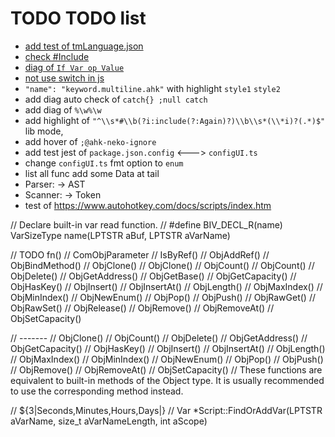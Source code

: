 # TODO TODO list

- [add test of tmLanguage.json](https://github.com/Microsoft/TypeScript-TmLanguage)
- [check #Include](https://www.autohotkey.com/docs/Functions.htm#lib)
- [diag of `If Var op Value`](https://www.autohotkey.com/docs/Language.htm#if-statement)
- [not use switch in js](https://github.com/microsoft/TypeScript/pull/50225)
- `"name": "keyword.multiline.ahk"` with highlight `style1` `style2`
- add diag auto check of `catch{} ;null catch`
- add diag of `%\w%\w`
- add highlight of `"^\\s*#\\b(?i:include(?:Again)?)\\b\\s*(\\*i)?(.*)$"` lib mode,
- add hover of `;@ahk-neko-ignore`
- add test jest of `package.json.config` <---> `configUI.ts`
- change `configUI.ts` fmt option to `enum`
- list all func add some Data at tail
- Parser: -> AST
- Scanner: -> Token
- test of <https://www.autohotkey.com/docs/scripts/index.htm>

// Declare built-in var read function.
// #define BIV_DECL_R(name) VarSizeType name(LPTSTR aBuf, LPTSTR aVarName)

// TODO fn()
// ComObjParameter
// IsByRef()
// ObjAddRef()
// ObjBindMethod()
// ObjClone()
// ObjClone()
// ObjCount()
// ObjCount()
// ObjDelete()
// ObjGetAddress()
// ObjGetBase()
// ObjGetCapacity()
// ObjHasKey()
// ObjInsert()
// ObjInsertAt()
// ObjLength()
// ObjMaxIndex()
// ObjMinIndex()
// ObjNewEnum()
// ObjPop()
// ObjPush()
// ObjRawGet()
// ObjRawSet()
// ObjRelease()
// ObjRemove()
// ObjRemoveAt()
// ObjSetCapacity()

// -------
// ObjClone()
// ObjCount()
// ObjDelete()
// ObjGetAddress()
// ObjGetCapacity()
// ObjHasKey()
// ObjInsert()
// ObjInsertAt()
// ObjLength()
// ObjMaxIndex()
// ObjMinIndex()
// ObjNewEnum()
// ObjPop()
// ObjPush()
// ObjRemove()
// ObjRemoveAt()
// ObjSetCapacity()
// These functions are equivalent to built-in methods of the Object type. It is usually recommended to use the corresponding method instead.

// ${3|Seconds,Minutes,Hours,Days|}
// Var *Script::FindOrAddVar(LPTSTR aVarName, size_t aVarNameLength, int aScope)
